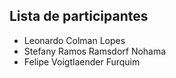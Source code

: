 ## Lista de participantes

- Leonardo Colman Lopes
- Stefany Ramos Ramsdorf Nohama
- Felipe Voigtlaender Furquim

